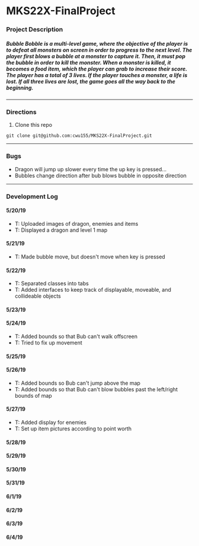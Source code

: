# MKS22X-FinalProject

### **Project Description**
##### Bubble Bobble is a multi-level game, where the objective of the player is to defeat all monsters on screen in order to progress to the next level. The player first blows a bubble at a monster to capture it. Then, it must pop the bubble in order to kill the monster. When a monster is killed, it becomes a food item, which the player can grab to increase their score. The player has a total of 3 lives. If the player touches a monster, a life is lost. If all three lives are lost, the game goes all the way back to the beginning.
---

### **Directions**
1. Clone this repo
```
git clone git@github.com:cwu155/MKS22X-FinalProject.git
```

---

### **Bugs**
- Dragon will jump up slower every time the up key is pressed...
- Bubbles change direction after bub blows bubble in opposite direction

---

### **Development Log**
#### 5/20/19
- T: Uploaded images of dragon, enemies and items
- T: Displayed a dragon and level 1 map

#### 5/21/19
- T: Made bubble move, but doesn't move when key is pressed

#### 5/22/19
- T: Separated classes into tabs
- T: Added interfaces to keep track of displayable, moveable, and collideable objects

#### 5/23/19

#### 5/24/19
- T: Added bounds so that Bub can't walk offscreen
- T: Tried to fix up movement

#### 5/25/19

#### 5/26/19
- T: Added bounds so Bub can't jump above the map
- T: Added bounds so that Bub can't blow bubbles past the left/right bounds of map

#### 5/27/19
- T: Added display for enemies
- T: Set up item pictures according to point worth

#### 5/28/19

#### 5/29/19

#### 5/30/19

#### 5/31/19

#### 6/1/19

#### 6/2/19

#### 6/3/19

#### 6/4/19
